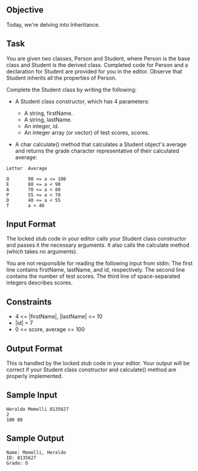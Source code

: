 ## Objective 
Today, we're delving into Inheritance.

## Task 
You are given two classes, Person and Student, where Person is the base class and Student is the derived class. Completed code for Person and a declaration for Student are provided for you in the editor. Observe that Student inherits all the properties of Person.

Complete the Student class by writing the following:

* A Student class constructor, which has 4 parameters:

    * A string, firstName.
    * A string, lastName.
    * An integer, id.
    * An integer array (or vector) of test scores, scores.

* A char calculate() method that calculates a Student object's average and returns the grade character representative of their calculated average:

```
Letter  Average

O       90 <= a <= 100
E       80 <= a < 90
A       70 <= a < 80
P       55 <= a < 70
D       40 <= a < 55
T       a < 40
```

## Input Format

The locked stub code in your editor calls your Student class constructor and passes it the necessary arguments. It also calls the calculate method (which takes no arguments).

You are not responsible for reading the following input from stdin: 
The first line contains firstName, lastName, and id, respectively. The second line contains the number of test scores. The third line of space-separated integers describes scores.

## Constraints

* 4 <= |firstName|, |lastName| <= 10
* |id| = 7
* 0 <= score, average <= 100

## Output Format
This is handled by the locked stub code in your editor. Your output will be correct if your Student class constructor and calculate() method are properly implemented.

## Sample Input

```
Heraldo Memelli 8135627
2
100 80
```

## Sample Output

```
Name: Memelli, Heraldo
ID: 8135627
Grade: O
```
